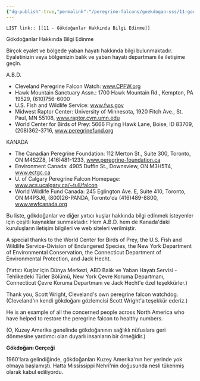 ```yaml
---
{"dg-publish":true,"permalink":"/peregrine-falcons/goekdogan-sss/11-goekdoganlar-hakkinda-bilgi-edinme/"}
---
```


`LIST link:: [[11 - Gökdoğanlar Hakkında Bilgi Edinme]] `

Gökdoğanlar Hakkında Bilgi Edinme

Birçok eyalet ve bölgede yaban hayatı hakkında bilgi bulunmaktadır. Eyaletinizin veya bölgenizin balık ve yaban hayatı departmanı ile iletişime geçin.

A.B.D.
- Cleveland Peregrine Falcon Watch: www.CPFW.org
- Hawk Mountain Sanctuary Assn.: 1700 Hawk Mountain Rd., Kempton, PA 19529, (610)756-6000
- U.S. Fish and Wildlife Service: www.fws.gov
- Midwest Raptor Center: University of Minnesota, 1920 Fitch Ave., St. Paul, MN 55108, www.raptor.cvm.umn.edu
- World Center for Birds of Prey: 5666 Flying Hawk Lane, Boise, ID 83709, (208)362-3716, www.peregrinefund.org

KANADA
- The Canadian Peregrine Foundation: 112 Merton St., Suite 300, Toronto, ON M4S2Z8, (416)481-1233, www.peregrine-foundation.ca
- Environment Canada: 4905 Duffin St., Downsview, ON M3H5T4, www.ectgc.ca
- U. of Calgary Peregrine Falcon Homepage: www.acs.ucalgary.ca/~tull/falcon
- World Wildlife Fund Canada: 245 Eglington Ave. E, Suite 410, Toronto, ON M4P3J6, (800)26-PANDA, Toronto'da (416)489-8800, www.wwfcanada.org

Bu liste, gökdoğanlar ve diğer yırtıcı kuşlar hakkında bilgi edinmek isteyenler için çeşitli kaynaklar sunmaktadır. Hem A.B.D. hem de Kanada'daki kuruluşların iletişim bilgileri ve web siteleri verilmiştir.


A special thanks to the World Center for Birds of Prey, the U.S. Fish and Wildlife Service-Division of Endangered Species, the New York Department of Environmental Conservation, the Connecticut Department of Environmental Protection, and Jack Hecht. 

(Yırtıcı Kuşlar için Dünya Merkezi, ABD Balık ve Yaban Hayatı Servisi - Tehlikedeki Türler Bölümü, New York Çevre Koruma Departmanı, Connecticut Çevre Koruma Departmanı ve Jack Hecht'e özel teşekkürler.)

Thank you, Scott Wright, Cleveland's own peregrine falcon watchdog. 
(Cleveland'ın kendi gökdoğanı gözlemcisi Scott Wright'a teşekkür ederiz.)

He is an example of all the concerned people across North America who have helped to restore the peregrine falcon to healthy numbers. 

(O, Kuzey Amerika genelinde gökdoğanının sağlıklı nüfuslara geri dönmesine yardımcı olan duyarlı insanların bir örneğidir.)

**Gökdoğanı Gerçeği**

1960'lara gelindiğinde, gökdoğanları Kuzey Amerika'nın her yerinde yok olmaya başlamıştı. Hatta Mississippi Nehri'nin doğusunda nesli tükenmiş olarak kabul ediliyordu.
